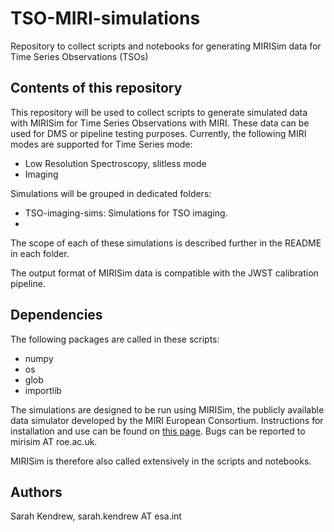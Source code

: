 # TSO-MIRI-simulations
Repository to collect scripts and notebooks for generating MIRISim data for Time Series Observations (TSOs)


## Contents of this repository

This repository will be used to collect scripts to generate simulated data with MIRISim for Time Series Observations with MIRI. These data can be used for DMS or pipeline testing purposes. Currently, the following MIRI  modes are supported for Time Series mode:

* Low Resolution Spectroscopy, slitless mode
* Imaging

Simulations will be grouped in dedicated folders:

* TSO-imaging-sims: Simulations for TSO imaging. 
* 

The scope of each of these simulations is described further in the README in each folder. 

The output format of MIRISim data is compatible with the JWST calibration pipeline.

## Dependencies

The following packages are called in these scripts:

* numpy
* os
* glob
* importlib

The simulations are designed to be run using MIRISim, the publicly available data simulator developed by the MIRI European Consortium. Instructions for installation and use can be found on [this page](http://miri.ster.kuleuven.be/bin/view/Public/MIRISim_Public). Bugs can be reported to mirisim AT roe.ac.uk.

MIRISim is therefore also called extensively in the scripts and notebooks.

## Authors

Sarah Kendrew, sarah.kendrew AT esa.int